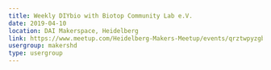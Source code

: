 ```yaml
---
title: Weekly DIYbio with Biotop Community Lab e.V.
date: 2019-04-10
location: DAI Makerspace, Heidelberg
link: https://www.meetup.com/Heidelberg-Makers-Meetup/events/qrztwpyzgbnb/
usergroup: makershd
type: usergroup
---
```

